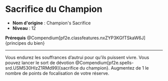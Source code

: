 # Sacrifice du Champion

 * **Nom d'origine** : Champion's Sacrifice
 * **Niveau** : 12


<p><strong>Prérequis</strong> @Compendium[pf2e.classfeatures.nxZYP3KGfTSkaW6J]{principes du bien}</p>
<hr>
<p>Vous endurez les souffrances d’autrui pour qu’ils puissent vivre. Vous pouvez lancer le sort de dévotion @Compendium[pf2e.spells-srd.USM530HlzZ1RMd99]{sacrifice du champion}. Augmentez de 1 le nombre de points de focalisation de votre réserve.</p>